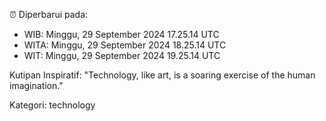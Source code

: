 ⏰ Diperbarui pada:
- WIB: Minggu, 29 September 2024 17.25.14 UTC
- WITA: Minggu, 29 September 2024 18.25.14 UTC
- WIT: Minggu, 29 September 2024 19.25.14 UTC

Kutipan Inspiratif:
"Technology, like art, is a soaring exercise of the human imagination."


Kategori: technology

